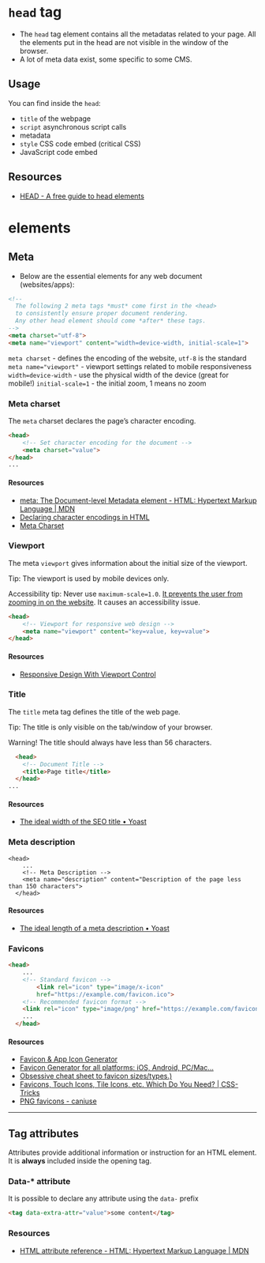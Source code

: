 # `head` tag
- The `head` tag element contains all the metadatas related to your page. All the elements put in the head are not visible in the window of the browser.
- A lot of meta data exist, some specific to some CMS.

## Usage
You can find inside the `head`:
- `title` of the webpage
- `script` asynchronous script calls
- metadata
- `style` CSS code embed (critical CSS)
- JavaScript code embed

## Resources
- [HEAD - A free guide to head elements](https://intranet.alxswe.com/rltoken/EZtKJx4_IPYRKnC40TOIig "HEAD - A free guide to head elements")
# elements
## Meta
- Below are the essential elements for any web document (websites/apps):

``` html
<!--
  The following 2 meta tags *must* come first in the <head>
  to consistently ensure proper document rendering.
  Any other head element should come *after* these tags.
-->
<meta charset="utf-8">
<meta name="viewport" content="width=device-width, initial-scale=1">

```

`meta charset` - defines the encoding of the website, `utf-8` is the standard
`meta name="viewport"` - viewport settings related to mobile responsiveness
`width=device-width` - use the physical width of the device (great for mobile!)
`initial-scale=1` - the initial zoom, 1 means no zoom
### Meta charset

The `meta` charset declares the page’s character encoding.

```html
<head>
    <!-- Set character encoding for the document -->
    <meta charset="value">
</head>
...
```

#### Resources

- [meta: The Document-level Metadata element - HTML: Hypertext Markup Language | MDN](https://intranet.alxswe.com/rltoken/lGlcynIJnOghOV8WRM1KQw "meta: The Document-level Metadata element - HTML: Hypertext Markup Language | MDN")
- [Declaring character encodings in HTML](https://intranet.alxswe.com/rltoken/bbD9Y6adMOvzaMAv8tOdgA "Declaring character encodings in HTML")
- [Meta Charset](https://intranet.alxswe.com/rltoken/RX02pjKDo2KIxNzDT65qog "Meta Charset")

### Viewport

The meta `viewport` gives information about the initial size of the viewport.

Tip: The viewport is used by mobile devices only.

Accessibility tip: Never use `maximum-scale=1.0`. [It prevents the user from zooming in on the website](https://intranet.alxswe.com/rltoken/7rvXOxycKKjd9GgCM04PZA "It prevents the user from zooming in on the website"). It causes an accessibility issue.

``` html
<head>
    <!-- Viewport for responsive web design -->
    <meta name="viewport" content="key=value, key=value">
</head>
```

#### Resources

- [Responsive Design With Viewport Control](https://intranet.alxswe.com/rltoken/0yCM0qBDrvmhFc3Rc1Wh4g "Responsive Design With Viewport Control")

### Title

The `title` meta tag defines the title of the web page.

Tip: The title is only visible on the tab/window of your browser.

Warning! The title should always have less than 56 characters.

``` html
  <head>
    <!-- Document Title -->
    <title>Page title</title>
  </head>
...
```

#### Resources

- [The ideal width of the SEO title • Yoast](https://intranet.alxswe.com/rltoken/iiw66IIVemsN72CyLFChxw "The ideal width of the SEO title • Yoast")

### Meta description

```
<head>
    ...
    <!-- Meta Description -->
    <meta name="description" content="Description of the page less than 150 characters">
  </head>
```

#### Resources

- [The ideal length of a meta description • Yoast](https://intranet.alxswe.com/rltoken/HPoXoWYwQS5PLvINc_ksVA "The ideal length of a meta description • Yoast")

### Favicons
``` html
<head>
    ...
    <!-- Standard favicon -->
	    <link rel="icon" type="image/x-icon"
	    href="https://example.com/favicon.ico">
    <!-- Recommended favicon format -->
    <link rel="icon" type="image/png" href="https://example.com/favicon.png">
    ...
  </head>
```

#### Resources
- [Favicon & App Icon Generator](https://intranet.alxswe.com/rltoken/dE8zprnn34BJ9hqM13XfTA "Favicon & App Icon Generator")
- [Favicon Generator for all platforms: iOS, Android, PC/Mac…](https://intranet.alxswe.com/rltoken/ZaE4xx36mKFIMqlHd88csQ "Favicon Generator for all platforms: iOS, Android, PC/Mac...")
- [Obsessive cheat sheet to favicon sizes/types.)](https://intranet.alxswe.com/rltoken/lJIj7qMYgTay169LNImDuw "Obsessive cheat sheet to favicon sizes/types.)")
- [Favicons, Touch Icons, Tile Icons, etc. Which Do You Need? | CSS-Tricks](https://intranet.alxswe.com/rltoken/twLUZkUiSfjh335aw8hhyA "Favicons, Touch Icons, Tile Icons, etc. Which Do You Need? | CSS-Tricks")
- [PNG favicons - caniuse](https://intranet.alxswe.com/rltoken/R3Bv_GssJPm0wlqYqxvt4w "PNG favicons - caniuse")

---

## Tag attributes

Attributes provide additional information or instruction for an HTML element. It is **always** included inside the opening tag.

### Data-* attribute

It is possible to declare any attribute using the `data-` prefix

``` html
<tag data-extra-attr="value">some content</tag>
```

### Resources

- [HTML attribute reference - HTML: Hypertext Markup Language | MDN](https://intranet.alxswe.com/rltoken/A2kOSlPgrXmocxuEqtfIUA "HTML attribute reference - HTML: Hypertext Markup Language | MDN")